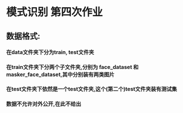 # 模式识别 第四次作业

## 数据格式:

#### 在data文件夹下分为train, test文件夹
#### 在train文件夹下分两个子文件夹,分别为 face_dataset 和 masker_face_dataset,其中分别装有两类图片

#### 在test文件夹下依然是一个test文件夹,这个(第二个)test文件夹装有测试集

#### 数据不允许对外公开,在此不给出